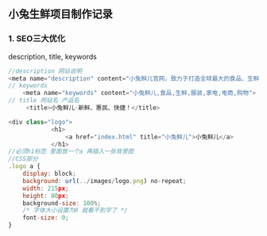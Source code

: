 ## 小兔生鲜项目制作记录

### 1. SEO三大优化

description, title, keywords

```javascript
//description 网站说明
<meta name="description" content="小兔鲜儿官网，致力于打造全球最大的食品、生鲜电商购物平台。">
// keywords
    <meta name="keywords" content="小兔鲜儿,食品,生鲜,服装,家电,电商,购物">
// title 网站名 产品名
     <title>小兔鲜儿-新鲜、惠民、快捷！</title>
```



```javascript
<div class="logo">
            <h1>
                <a href="index.html" title="小兔鲜儿">小兔鲜儿</a>
            </h1>
//必须h1标签 里面放一个a 再插入一张背景图
//CSS部分
.logo a {
    display: block;
    background: url(../images/logo.png) no-repeat;
    width: 215px;
    height: 80px;
    background-size: 100%;
    /* 字体大小设置为0 就看不到字了 */
    font-size: 0;
}
```

